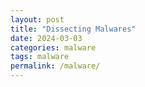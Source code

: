 ```yaml
---
layout: post
title: "Dissecting Malwares"
date: 2024-03-03
categories: malware
tags: malware 
permalink: /malware/
---
```


